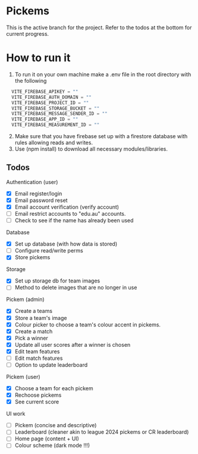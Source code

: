 # Pickems

This is the active branch for the project. Refer to the todos at the bottom for current progress.


# How to run it
1) To run it on your own machine make a .env file in the root directory with the following
``` js
  VITE_FIREBASE_APIKEY = ""
  VITE_FIREBASE_AUTH_DOMAIN = ""
  VITE_FIREBASE_PROJECT_ID = ""
  VITE_FIREBASE_STORAGE_BUCKET = ""
  VITE_FIREBASE_MESSAGE_SENDER_ID = "" 
  VITE_FIREBASE_APP_ID = ""
  VITE_FIREBASE_MEASUREMENT_ID = ""
```
2) Make sure that you have firebase set up with a firestore database with rules allowing reads and writes.
3) Use (npm install) to download all necessary modules/libraries.

## Todos
Authentication (user)
- [X] Email register/login
- [X] Email password reset
- [X] Email account verification (verify account)
- [ ] Email restrict accounts to "edu.au" accounts.
- [ ] Check to see if the name has already been used

Database
- [X] Set up database (with how data is stored)
- [ ] Configure read/write perms
- [X] Store pickems

Storage
- [X] Set up storage db for team images
- [ ] Method to delete images that are no longer in use

Pickem (admin)
- [X] Create a teams
- [X] Store a team's image
- [X] Colour picker to choose a team's colour accent in pickems.
- [X] Create a match
- [X] Pick a winner
- [X] Update all user scores after a winner is chosen
- [X] Edit team features
- [ ] Edit match features
- [ ] Option to update leaderboard

Pickem (user)
- [X] Choose a team for each pickem
- [X] Rechoose pickems
- [X] See current score

UI work
- [ ] Pickem (concise and descriptive)
- [ ] Leaderboard (cleaner akin to league 2024 pickems or CR leaderboard)
- [ ] Home page (content + UI)
- [ ] Colour scheme (dark mode !!!)
